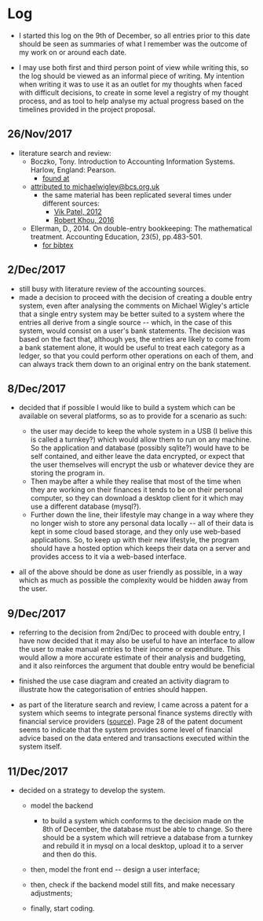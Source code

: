 Log
===

- I started this log on the 9th of December, so all entries prior to this date
  should be seen as summaries of what I remember was the outcome of my work on
  or around each date.

- I may use both first and third person point of view while writing this, so
  the log should be viewed as an informal piece of writing. My intention when
  writing it was to use it as an outlet for my thoughts when faced with
  difficult decisions, to create in some level a registry of my thought
  process, and as tool to help analyse my actual progress based on the
  timelines provided in the project proposal.


26/Nov/2017
-----------
- literature search and review:
    - Boczko, Tony. Introduction to Accounting Information Systems. Harlow,
      England: Pearson.
      - [found at](https://www.dawsonera.com/readonline/9780273739579)
    - [attributed to michaelwigley@bcs.org.uk](http://web.archive.org/web/20131013080026/http://homepages.tcp.co.uk/~m-wigley/gc_wp_ded.html)
      - the same material has been replicated several times under different sources:
        - [Vik Patel, 2012](https://vikrampareek.wordpress.com/2012/09/19/185/)
        - [Robert Khou, 2016](https://medium.com/@RobertKhou/double-entry-accounting-in-a-relational-database-2b7838a5d7f8)
    - Ellerman, D., 2014. On double-entry bookkeeping: The mathematical treatment. Accounting Education, 23(5), pp.483-501. 
      - [for bibtex](https://scholar.google.co.uk/scholar?hl=en&as_sdt=0%2C5&sciodt=0%2C5&cites=14007546902740213321&scipsc=&q=On+double-entry+bookkeeping%3A+The+mathematical+treatment&btnG=)

2/Dec/2017
----------
- still busy with literature review of the accounting sources.
- made a decision to proceed with the decision of creating a double entry
  system, even after analysing the comments on Michael Wigley's article that a
  single entry system may be better suited to a system where the entries all
  derive from a single source -- which, in the case of this system, would
  consist on a user's bank statements. The decision was based on the fact that,
  although yes, the entries are likely to come from a bank statement alone, it
  would be useful to treat each category as a ledger, so that you could perform
  other operations on each of them, and can always track them down to an
  original entry on the bank statement.


8/Dec/2017
----------
- decided that if possible I would like to build a system which can be
  available on several platforms, so as to provide for a scenario as such:
  - the user may decide to keep the whole system in a USB (I belive this is
    called a turnkey?) which would allow them to run on any machine. So the
    application and database (possibly sqlite?) would have to be self
    contained, and either leave the data encrypted, or expect that the user
    themselves will encrypt the usb or whatever device they are storing the
    program in.
  - Then maybe after a while they realise that most of the time when they are
    working on their finances it tends to be on their personal computer, so
    they can download a desktop client for it which may use a different
    database (mysql?). 
  - Further down the line, their lifestyle may change in a way where they no
    longer wish to store any personal data locally -- all of their data is kept
    in some cloud based storage, and they only use web-based applications. So,
    to keep up with their new lifestyle, the program should have a hosted
    option which keeps their data on a server and provides access to it via a
    web-based interface.

- all of the above should be done as user friendly as possible, in a way which
  as much as possible the complexity would be hidden away from the user.


9/Dec/2017
----------
- referring to the decision from 2nd/Dec to proceed with double entry, I have
  now decided that it may also be useful to have an interface to allow the user
  to make manual entries to their income or expenditure. This would allow a
  more accurate estimate of their analysis and budgeting, and it also
  reinforces the argument that double entry would be beneficial

- finished the use case diagram and created an activity diagram to illustrate
  how the categorisation of entries should happen.

- as part of the literature search and review, I came across a patent for a
  system which seems to integrate personal finance systems directly with
  financial service providers
  ([source](https://www.google.com/patents/US5920848)). Page 28 of the patent
  document seems to indicate that the system provides some level of financial
  advice based on the data entered and transactions executed within the system
  itself.
  

11/Dec/2017
-----------
- decided on a strategy to develop the system.
  - model the backend
    - to build a system which conforms to the decision made on the 8th of
      December, the database must be able to change. So there should be a
      system which will retrieve a database from a turnkey and rebuild it in
      mysql on a local desktop, upload it to a server and then do this.

  - then, model the front end -- design a user interface;

  - then, check if the backend model still fits, and make necessary adjustments;

  - finally, start coding.
